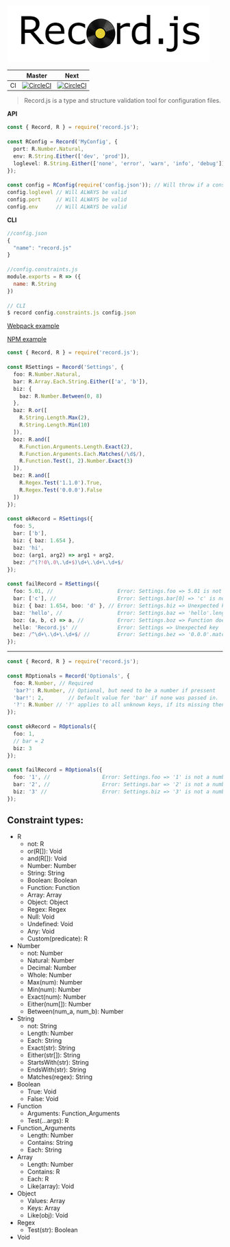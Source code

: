 ![logo](assets/logo.png)

|         |  Master           | Next  |
|:------------:|:-----------------:|:------:|
| CI             | [![CircleCI](https://circleci.com/gh/Olian04/Record.js/tree/master.svg?style=svg&circle-token=7dc7a0d0d63d7e8f42cdad6cc08f102a144f72a0)](https://circleci.com/gh/Olian04/Record.js/tree/master) |[![CircleCI](https://circleci.com/gh/Olian04/Record.js/tree/next.svg?style=svg&circle-token=7dc7a0d0d63d7e8f42cdad6cc08f102a144f72a0)](https://circleci.com/gh/Olian04/Record.js/tree/next) |

> Record.js is a type and structure validation tool for configuration files.

__API__
```ts
const { Record, R } = require('record.js');

const RConfig = Record('MyConfig', {
  port: R.Number.Natural,
  env: R.String.Either(['dev', 'prod']),
  loglevel: R.String.Either(['none', 'error', 'warn', 'info', 'debug'])
});

const config = RConfig(require('config.json')); // Will throw if a constraint fails
config.loglevel // Will ALWAYS be valid
config.port     // Will ALWAYS be valid
config.env      // Will ALWAYS be valid
```

__CLI__

```js
//config.json
{
  "name": "record.js"
}

//config.constraints.js
module.exports = R => ({
  name: R.String
})

// CLI
$ record config.constraints.js config.json
```

[Webpack example](examples/RWebpackConfig.js)

[NPM example](examples/RPackageJSON.js)

```ts
const { Record, R } = require('record.js');

const RSettings = Record('Settings', {
  foo: R.Number.Natural,
  bar: R.Array.Each.String.Either(['a', 'b']),
  biz: {
    baz: R.Number.Between(0, 8)
  },
  baz: R.or([
    R.String.Length.Max(2),
    R.String.Length.Min(10)
  ]),
  boz: R.and([
    R.Function.Arguments.Length.Exact(2),
    R.Function.Arguments.Each.Matches(/\d$/),
    R.Function.Test(1, 2).Number.Exact(3)
  ]),
  bez: R.and([
    R.Regex.Test('1.1.0').True,
    R.Regex.Test('0.0.0').False
  ])
});

const okRecord = RSettings({
  foo: 5,
  bar: ['b'],
  biz: { baz: 1.654 },
  baz: 'hi',
  boz: (arg1, arg2) => arg1 + arg2,
  bez: /^(?!0\.0\.\d+$)\d+\.\d+\.\d+$/
});

const failRecord = RSettings({
  foo: 5.01, //                     Error: Settings.foo => 5.01 is not a natural number
  bar: ['c'], //                    Error: Settings.bar[0] => 'c' is not in ['a', 'b']
  biz: { baz: 1.654, boo: 'd' }, // Error: Settings.biz => Unexpected key 'boo'.
  baz: 'hello', //                  Error: Settings.baz => 'hello'.length is not, less than 3, nor greater than 9
  boz: (a, b, c) => a, //           Error: Settings.boz => Function does not take exacly 2 arguments.
  hello: 'Record.js' //             Error: Settings => Unexpected key 'hello'.
  bez: /^\d+\.\d+\.\d+$/ //         Error: Settings.bez => '0.0.0'.match should be false
});
```

---

```ts
const { Record, R } = require('record.js');

const ROptionals = Record('Optionals', {
  foo: R.Number, // Required
  'bar?': R.Number, // Optional, but need to be a number if pressent
  'bar!': 2,        // Default value for 'bar' if none was passed in.
  '?': R.Number // '?' applies to all unknown keys, if its missing then unknown keys are prohibited
});

const okRecord = ROptionals({
  foo: 1,
  // bar = 2
  biz: 3
});

const failRecord = ROptionals({
  foo: '1', //                 Error: Settings.foo => '1' is not a number
  bar: '2', //                 Error: Settings.bar => '2' is not a number
  biz: '3' //                  Error: Settings.biz => '3' is not a number
});
```

## Constraint types:

* R
  * not: R
  * or(R[]): Void
  * and(R[]): Void
  * Number: Number
  * String: String
  * Boolean: Boolean
  * Function: Function
  * Array: Array
  * Object: Object
  * Regex: Regex
  * Null: Void
  * Undefined: Void
  * Any: Void
  * Custom(predicate): R
* Number
  * not: Number
  * Natural: Number
  * Decimal: Number
  * Whole: Number
  * Max(num): Number
  * Min(num): Number
  * Exact(num): Number
  * Either(num[]): Number
  * Between(num_a, num_b): Number
* String
  * not: String
  * Length: Number
  * Each: String
  * Exact(str): String
  * Either(str[]): String
  * StartsWith(str): String
  * EndsWith(str): String
  * Matches(regex): String
* Boolean
  * True: Void
  * False: Void
* Function
  * Arguments: Function_Arguments
  * Test(...args): R
* Function_Arguments
  * Length: Number
  * Contains: String
  * Each: String
* Array
  * Length: Number
  * Contains: R
  * Each: R
  * Like(array): Void
* Object
  * Values: Array
  * Keys: Array
  * Like(obj): Void
* Regex
  * Test(str): Boolean
* Void
